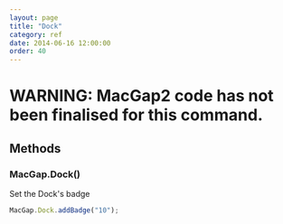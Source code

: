 ```yaml
---
layout: page
title: "Dock"
category: ref
date: 2014-06-16 12:00:00
order: 40
---
```


# WARNING: MacGap2 code has not been finalised for this command.

## Methods

### MacGap.Dock()

Set the Dock's badge

```js
MacGap.Dock.addBadge("10");
```
